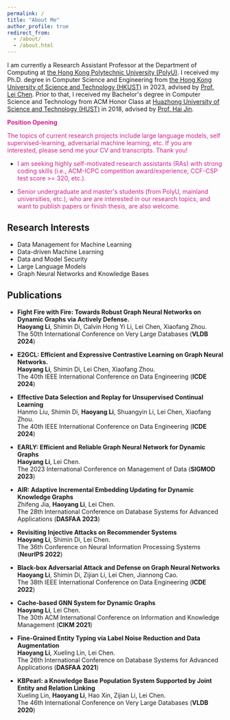 ```yaml
---
permalink: /
title: "About Me"
author_profile: true
redirect_from: 
  - /about/
  - /about.html
---
```


I am currently a Research Assistant Professor at the Department of Computing at [the Hong Kong Polytechnic University (PolyU)](https://www.polyu.edu.hk/en/). I received my Ph.D. degree in Computer Science and Engineering from [the Hong Kong University of Science and Technology (HKUST)](https://hkust.edu.hk/) in 2023, advised by [Prof. Lei Chen](https://cse.hkust.edu.hk/~leichen/). Prior to that, I received my Bachelor's degree in Computer Science and Technology from ACM Honor Class at [Huazhong University of Science and Technology (HUST)](https://english.hust.edu.cn/) in 2018, advised by [Prof. Hai Jin](http://english.cs.hust.edu.cn/info/1296/1201.htm). 

 **<font color="violetred">Position Opening</font>**
 
<font color="violetred">
 The topics of current research projects include large language models, self supervised-learning, adversarial machine learning, etc. If you are interested, please send me your CV and transcripts. Thank you!
 </font>
 
* <font color="violetred"> I am seeking highly self-motivated research assistants (RAs) with strong coding skills (i.e., ACM-ICPC competition award/experience, CCF-CSP test score >= 320, etc.). </font>

  
* <font color="violetred"> Senior undergraduate and master's students (from PolyU, mainland universities, etc.), who are are interested in our research topics, and want to publish papers or finish thesis, are also welcome.   </font>

 

## Research Interests
* Data Management for Machine Learning
* Data-driven Machine Learning
* Data and Model Security
* Large Language Models
* Graph Neural Networks and Knowledge Bases

## Publications
* **Fight Fire with Fire: Towards Robust Graph Neural Networks on Dynamic Graphs via Actively Defense.**  
 **Haoyang Li**, Shimin Di, Calvin Hong Yi Li, Lei Chen, Xiaofang Zhou.  
 The 50th International Conference on Very Large Databases (**VLDB 2024**)

* **E2GCL: Efficient and Expressive Contrastive Learning on Graph Neural Networks.**  
 **Haoyang Li**, Shimin Di, Lei Chen, Xiaofang Zhou.  
 The 40th  IEEE International Conference on Data Engineering (**ICDE 2024**)
  

* **Effective Data Selection and Replay for Unsupervised Continual Learning**    
 Hanmo Liu, Shimin Di, **Haoyang Li**, Shuangyin Li, Lei Chen, Xiaofang Zhou.   
 The 40th  IEEE International Conference on Data Engineering (**ICDE 2024**)

* **EARLY: Efficient and Reliable Graph Neural Network for Dynamic Graphs**  
 **Haoyang Li**, Lei Chen.  
The 2023 International Conference on Management of Data (**SIGMOD 2023**)

* **AIR: Adaptive Incremental Embedding Updating for Dynamic Knowledge Graphs**  
Zhifeng Jia, **Haoyang Li**, Lei Chen.   
The 28th International Conference on Database Systems for Advanced Applications (**DASFAA 2023**)

* **Revisiting Injective Attacks on Recommender Systems**   
 **Haoyang Li**, Shimin Di, Lei Chen.  
 The 36th Conference on Neural Information Processing Systems (**NeurIPS 2022**)


* **Black-box Adversarial Attack and Defense on Graph Neural Networks**  
 **Haoyang Li**, Shimin Di, Zijian Li, Lei Chen, Jiannong Cao.  
The 38th  IEEE International Conference on Data Engineering (**ICDE 2022**)


* **Cache-based GNN System for Dynamic Graphs**  
 **Haoyang Li**, Lei Chen.  
The 30th ACM International Conference on Information and Knowledge Management (**CIKM 2021**)



* **Fine-Grained Entity Typing via Label Noise Reduction and Data Augmentation**  
 **Haoyang Li**, Xueling Lin, Lei Chen.   
The 26th International Conference on Database Systems for Advanced Applications (**DASFAA 2021**)


* **KBPearl: a Knowledge Base Population System Supported by Joint Entity and Relation Linking**  
  Xueling Lin, **Haoyang Li**, Hao Xin, Zijian Li, Lei Chen.   
  The 46th International Conference on Very Large Databases (**VLDB 2020**)

